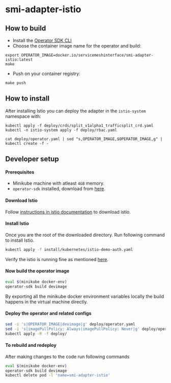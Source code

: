 # smi-adapter-istio

## How to build

- Install the [Operator SDK CLI](https://github.com/operator-framework/operator-sdk/blob/master/doc/user-guide.md#install-the-operator-sdk-cli)
- Choose the container image name for the operator and build:

```
export OPERATOR_IMAGE=docker.io/servicemeshinterface/smi-adapter-istio:latest
make
```

- Push on your container registry:

```
make push
```

## How to install

After installing Istio you can deploy the adapter in the `istio-system` namespace with:

```
kubectl apply -f deploy/crds/split_v1alpha1_trafficsplit_crd.yaml
kubectl -n istio-system apply -f deploy/rbac.yaml

cat deploy/operator.yaml | sed "s,OPERATOR_IMAGE,$OPERATOR_IMAGE,g" | kubectl create -f -
```

## Developer setup

#### Prerequisites

- Minikube machine with atleast `4GB` memory.
- `operator-sdk` installed, download from [here](https://github.com/operator-framework/operator-sdk/releases).

#### Download Istio

Follow [instructions in istio documentation](https://istio.io/docs/setup/kubernetes/download/#download-and-prepare-for-the-installation) to download istio.

#### Install Istio

Once you are the root of the downloaded directory. Run following command to install Istio.

```bash
kubectl apply -f install/kubernetes/istio-demo-auth.yaml
```

Verify the istio is running fine as mentioned [here](https://istio.io/docs/setup/kubernetes/install/kubernetes/#verifying-the-installation).

#### Now build the operator image

```bash
eval $(minikube docker-env)
operator-sdk build devimage
```

By exporting all the minikube docker environment variables locally the build happens in the virtual machine directly.

#### Deploy the operator and related configs

```bash
sed -i 's|OPERATOR_IMAGE|devimage|g' deploy/operator.yaml
sed -i 's|imagePullPolicy: Always|imagePullPolicy: Never|g' deploy/operator.yaml
kubectl apply -R -f deploy/
```

#### To rebuild and redeploy

After making changes to the code run following commands

```bash
eval $(minikube docker-env)
operator-sdk build devimage
kubectl delete pod -l 'name=smi-adapter-istio'
```
